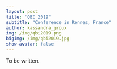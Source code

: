 ```yaml
---
layout: post
title: "QBI 2019"
subtitle: "Conference in Rennes, France"
author: kassandra_groux
img: /img/qbi2019.png
bigimg: /img/qbi2019.jpg
show-avatar: false
---
```


To be written.
